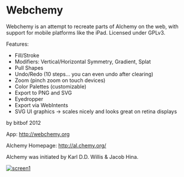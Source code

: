 Webchemy
========

Webchemy is an attempt to recreate parts of Alchemy on the web, with support for mobile platforms like the iPad.
Licensed under GPLv3.

Features:
- Fill/Stroke
- Modifiers: Vertical/Horizontal Symmetry, Gradient, Splat
- Pull Shapes
- Undo/Redo (10 steps... you can even undo after clearing)
- Zoom (pinch zoom on touch devices)
- Color Palettes (customizable)
- Export to PNG and SVG
- Eyedropper
- Export via WebIntents
- SVG UI graphics -> scales nicely and looks great on retina displays

by bitbof 2012

App: http://webchemy.org

Alchemy Homepage: http://al.chemy.org/

Alchemy was initiated by Karl D.D. Willis & Jacob Hina.

[![screen1](http://bitbof.com/stuff/webchemy_screen.jpg)](#)